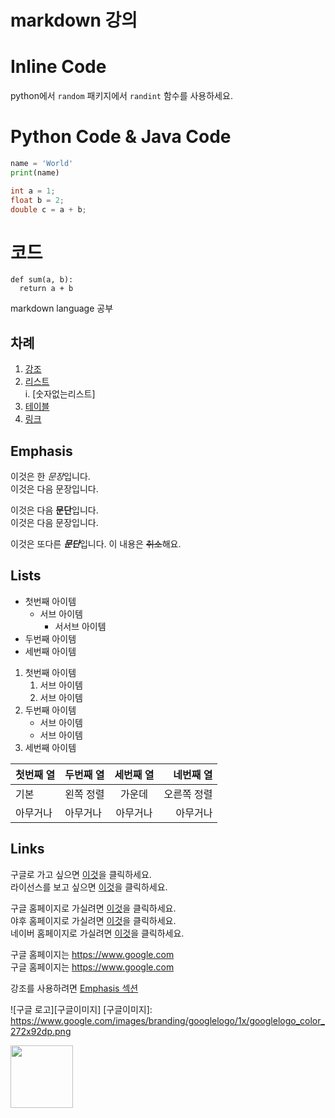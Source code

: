 # markdown 강의

# Inline Code

python에서 `random` 패키지에서 `randint` 함수를 사용하세요.

# Python Code & Java Code

```python
name = 'World'
print(name)
```

```java
int a = 1;
float b = 2;
double c = a + b;
```

# 코드
    def sum(a, b):
      return a + b

markdown language 공부

## 차례
1. [강조](#Emphasis)
2. [리스트](#Lists)  
  i. [숫자없는리스트]
4. [테이블](#Tables)
5. [링크](#Links)

## Emphasis

이것은 한 *문장*입니다.  
이것은 다음 문장입니다.

이것은 다음 **문단**입니다.  
이것은 다음 문장입니다.

이것은 또다른 ***문단***입니다.
이 내용은 ~~취소~~해요.

## Lists

- 첫번째 아이템  
  - 서브 아이템  
    - 서서브 아이템
- 두번째 아이템
- 세번째 아이템

1. 첫번째 아이템  
   1. 서브 아이템
   2. 서브 아이템
2. 두번째 아이템
   - 서브 아이템
   - 서브 아이템
3. 세번째 아이템

| 첫번째 열 | 두번째 열 | 세번째 열 | 네번째 열 |
|---------|:--------|:-------:|-------:|
| 기본 | 왼쪽 정렬 | 가운데 | 오른쪽 정렬 |
| 아무거나 | 아무거나 | 아무거나 | 아무거나 |

## Links
구글로 가고 싶으면 [이것](https://www.google.com)을 클릭하세요.  
라이선스를 보고 싶으면 [이것](./License)을 클릭하세요.

구글 홈페이지로 가실려면 [이것][1]을 클릭하세요.  
야후 홈페이지로 가실려면 [이것][2]을 클릭하세요.  
네이버 홈페이지로 가실려면 [이것][3]을 클릭하세요.

[1]: https://www.google.com
[2]: https://www.yahoo.co.jp
[3]: https://www.naver.com

구글 홈페이지는 https://www.google.com  
구글 홈페이지는 <https://www.google.com>

강조를 사용하려면 [Emphasis 섹션](#Emphasis-is-Here)

![구글 로고][구글이미지]
[구글이미지]: https://www.google.com/images/branding/googlelogo/1x/googlelogo_color_272x92dp.png

<img
src="https://www.google.com/images/branding/googlelogo/1x/googlelogo_color_272x92dp.png" width = 100>
